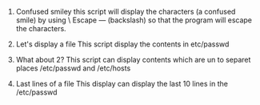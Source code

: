 1. Confused smiley
this script will display the characters (a confused smile) by using \ Escape — (backslash) so that the program will escape the characters.

2. Let's display a file
This script display the contents in etc/passwd

3. What about 2?
This script can display contents which are un to separet places /etc/passwd and /etc/hosts

4. Last lines of a file
This display can display the last 10 lines in the /etc/passwd 
